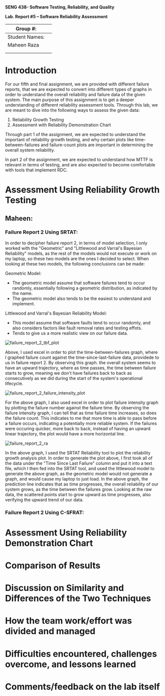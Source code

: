 **SENG 438- Software Testing, Reliability, and Quality**

**Lab. Report \#5 – Software Reliability Assessment**

| Group \#:       |   |
|-----------------|---|
| Student Names:  |   |
| Maheen Raza                |   |
|                 |   |
|                 |   |

# Introduction

For our fifth and final assignment, we are provided with different failure reports, that we are expected to convert into different types of graphs in order to understand the overall reliability and failure data of the given system. The main purpose of this assignment is to get a deeper understanding of different reliability assessment tools. Through this lab, we are meant to dive into the following ways to assess the given data:

1. Reliability Growth Testing
2. Assessment with Reliability Demonstration Chart

Through part 1 of the assignment, we are expected to understand the important of reliability growth testing, and why certain plots like time-between-failures and failure-count plots are important in determining the overall system reliability.

In part 2 of the assignment, we are expected to understand how MTTF is relevant in terms of testing, and are also expected to become comfortable with tools that implement RDC.

# 

# Assessment Using Reliability Growth Testing 
## Maheen:
### Failure Report 2 Using SRTAT:

In order to decipher failure report 2, in terms of model selection, I only worked with the "Geometric" and "Littlewood and Varral's Bayesian Reliability" models, as the rest of the models would not execute or work on my laptop, so these two models are the ones I decided to select. When looking at these two models, the following conclusions can be made:

Geometric Model:
- The geometric model assume that software failures tend to occur randomly, essentially following a geometric distribution, as indicated by the name.
- The geometric model also tends to be the easiest to understand and implement.

Littlewood and Varral's Bayesian Reliability Model:
- This model assume that software faults tend to occur randomly, and also considers factors like fault removal rates and testing effots.
- Tends to give us a more realistic view on our failure data.

![failure_report_2_tbf_plot](https://github.com/seng438-winter-2024/seng438-a5-maheen-raza/assets/113572260/7af155ce-f667-401c-af93-c967bad26bb0)

Above, I used excel in order to plot the time-between-failures graph, where I graphed failure count against the time-since-last-failure data, providede to us in failure report 2. By observing this graph. the overall system seems to have an upward trajectory, where as time passes, the time between failure starts to grow, meaning we don't have failures back to back as consecutively as we did during the start of the system's operational lifecycle.

![failure_report_2_failure_intensity_plot](https://github.com/seng438-winter-2024/seng438-a5-maheen-raza/assets/113572260/a8cd78f3-3a5c-4bcb-bfaf-5e2d5cf05dc3)

For the above graph, I also used excel in order to plot failure intensity graph by plotting the failure number against the failure time. By observing the failure intensity graph, I can tell that as time failure time increases, so does the failure count. This indicates to me that more time is able to pass before a failure occurs, indicating a potentially more reliable system. If the failures were occuring quicker, more back to back, instead of having an upward linear trajectory, the plot would have a more horizontal line.

![failure_report_2_ra](https://github.com/seng438-winter-2024/seng438-a5-maheen-raza/assets/113572260/3ceff752-3b74-4a13-899b-3664b685f2c8)

In the above graph, I used the SRTAT Reliability tool to plot the reliability growth analysis plot. In order to generate the plot above, I first took all of the data under the "Time Since Last Failure" column and put it into a text file, which I then fed into the SRTAT tool, and used the littlewood model to generate the above graph, as the geometric model would not generate a graph, and would cause my laptop to just load. In the above graph, the prediction line indicates that as time progresses, the overall reliability of our system grows, as the time between the failures grow. Looking at the raw data, the scattered points start to grow upward as time progresses, also verifying the upward trend of our data.

### Failure Report 2 Using C-SFRAT:


# Assessment Using Reliability Demonstration Chart 

# 

# Comparison of Results

# Discussion on Similarity and Differences of the Two Techniques

# How the team work/effort was divided and managed

# 

# Difficulties encountered, challenges overcome, and lessons learned

# Comments/feedback on the lab itself
